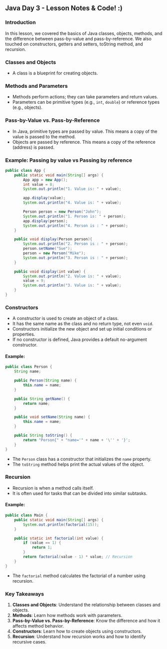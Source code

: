 ## Java Day 3 - Lesson Notes & Code! :)

### Introduction
In this lesson, we covered the basics of Java classes, objects, methods, and the difference between pass-by-value and pass-by-reference. We also touched on constructors, getters and setters, toString method, and recursion.

### Classes and Objects
- A class is a blueprint for creating objects.

### Methods and Parameters
- Methods perform actions; they can take parameters and return values.
- Parameters can be primitive types (e.g., `int`, `double`) or reference types (e.g., objects).

### Pass-by-Value vs. Pass-by-Reference
- In Java, primitive types are passed by value. This means a copy of the value is passed to the method.
- Objects are passed by reference. This means a copy of the reference (address) is passed.

### Example: Passing by value vs Passing by reference
```java
public class App {
    public static void main(String[] args) {
        App app = new App();
        int value = 8;
        System.out.println("1. Value is: " + value);

        app.display(value);
        System.out.println("4. Value is: " + value);

        Person person = new Person("John");
        System.out.println("1. Person is: " + person);
        app.display(person);
        System.out.println("4. Person is : " + person);
    }

    public void display(Person person){
        System.out.println("2. Person is : " + person);
        person.setName("Sue");
        person = new Person("Mike");
        System.out.println("3. Person is : " + person);
    }

    public void display(int value) {
        System.out.println("2. Value is: " + value);
        value = 9;
        System.out.println("3. Value is: " + value);
    }
}
```

### Constructors
- A constructor is used to create an object of a class.
- It has the same name as the class and no return type, not even `void`.
- Constructors initialize the new object and set up initial conditions or properties.
- If no constructor is defined, Java provides a default no-argument constructor.

#### Example:
```java
public class Person {
    String name;

    public Person(String name) {
        this.name = name;
    }

    public String getName() {
        return name;
    }

    public void setName(String name) {
        this.name = name;
    }

    public String toString() {
        return "Person{" + "name='" + name + '\'' + '}';
    }
}
```
- The `Person` class has a constructor that initializes the `name` property.
- The `toString` method helps print the actual values of the object.

### Recursion
- Recursion is when a method calls itself.
- It is often used for tasks that can be divided into similar subtasks.

#### Example:
```java
public class Main {
    public static void main(String[] args) {
        System.out.println(factorial(15));
    }

    public static int factorial(int value) {
        if (value == 1) {
            return 1;
        }
        return factorial(value - 1) * value; // Recursion
    }
}
```
- The `factorial` method calculates the factorial of a number using recursion.

### Key Takeaways
1. **Classes and Objects**: Understand the relationship between classes and objects.
2. **Methods**: Learn how methods work with parameters.
3. **Pass-by-Value vs. Pass-by-Reference**: Know the difference and how it affects method behavior.
4. **Constructors**: Learn how to create objects using constructors.
5. **Recursion**: Understand how recursion works and how to identify recursive cases.
